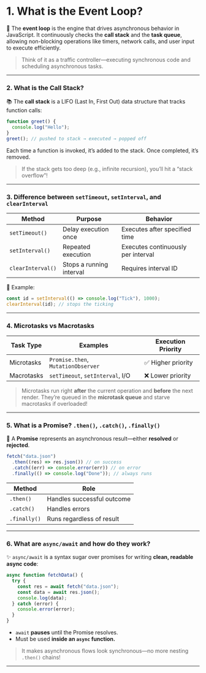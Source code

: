 # 1. What is the Event Loop?

🔁 The **event loop** is the engine that drives asynchronous behavior in JavaScript. It continuously checks the **call stack** and the **task queue**, allowing non-blocking operations like timers, network calls, and user input to execute efficiently.

> Think of it as a traffic controller—executing synchronous code and scheduling asynchronous tasks.

---

### 2. What is the Call Stack?

📚 The **call stack** is a LIFO (Last In, First Out) data structure that tracks function calls:

```javascript
function greet() {
  console.log("Hello");
}
greet(); // pushed to stack → executed → popped off
```

Each time a function is invoked, it’s added to the stack. Once completed, it’s removed.

> If the stack gets too deep (e.g., infinite recursion), you’ll hit a “stack overflow”!

---

### 3. Difference between `setTimeout`, `setInterval`, and `clearInterval`

| Method            | Purpose                  | Behavior                           |
| ----------------- | ------------------------ | ---------------------------------- |
| `setTimeout()`    | Delay execution once     | Executes after specified time      |
| `setInterval()`   | Repeated execution       | Executes continuously per interval |
| `clearInterval()` | Stops a running interval | Requires interval ID               |

📌 Example:

```javascript
const id = setInterval(() => console.log("Tick"), 1000);
clearInterval(id); // stops the ticking
```

---

### 4. Microtasks vs Macrotasks

| Task Type  | Examples                           | Execution Priority |
| ---------- | ---------------------------------- | ------------------ |
| Microtasks | `Promise.then`, `MutationObserver` | ✅ Higher priority |
| Macrotasks | `setTimeout`, `setInterval`, I/O   | ❌ Lower priority  |

> Microtasks run right **after** the current operation and **before** the next render. They’re queued in the **microtask queue** and starve macrotasks if overloaded!

---

### 5. What is a Promise? `.then()`, `.catch()`, `.finally()`

💬 A **Promise** represents an asynchronous result—either **resolved** or **rejected**.

```javascript
fetch("data.json")
  .then((res) => res.json()) // on success
  .catch((err) => console.error(err)) // on error
  .finally(() => console.log("Done")); // always runs
```

| Method       | Role                       |
| ------------ | -------------------------- |
| `.then()`    | Handles successful outcome |
| `.catch()`   | Handles errors             |
| `.finally()` | Runs regardless of result  |

---

### 6. What are `async/await` and how do they work?

✨ `async/await` is a syntax sugar over promises for writing **clean, readable async code**:

```javascript
async function fetchData() {
  try {
    const res = await fetch("data.json");
    const data = await res.json();
    console.log(data);
  } catch (error) {
    console.error(error);
  }
}
```

- `await` **pauses** until the Promise resolves.
- Must be used **inside an `async` function.**

> It makes asynchronous flows look synchronous—no more nesting `.then()` chains!

---
